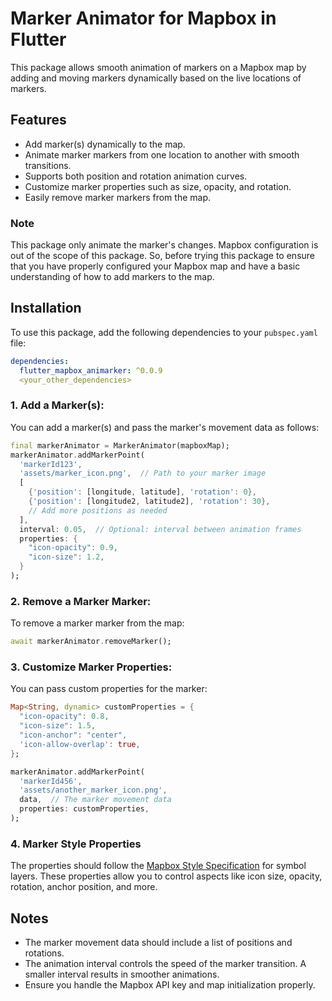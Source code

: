 
# Marker Animator for Mapbox in Flutter

This package allows smooth animation of markers on a Mapbox map by adding and moving markers dynamically based on the live locations of markers.

## Features

- Add marker(s) dynamically to the map.
- Animate marker markers from one location to another with smooth transitions.
- Supports both position and rotation animation curves.
- Customize marker properties such as size, opacity, and rotation.
- Easily remove marker markers from the map.

### Note
This package only animate the marker's changes. Mapbox configuration is out of the scope of this package. So, before trying this package to ensure that you have properly configured your Mapbox map and have a basic understanding of how to add markers to the map.


## Installation

To use this package, add the following dependencies to your `pubspec.yaml` file:

```yaml
dependencies:
  flutter_mapbox_animarker: ^0.0.9
  <your_other_dependencies>
```

### 1. Add a Marker(s):

You can add a marker(s) and pass the marker's movement data as follows:

```dart
final markerAnimator = MarkerAnimator(mapboxMap);
markerAnimator.addMarkerPoint(
  'markerId123',
  'assets/marker_icon.png',  // Path to your marker image
  [
    {'position': [longitude, latitude], 'rotation': 0},
    {'position': [longitude2, latitude2], 'rotation': 30},
    // Add more positions as needed
  ],
  interval: 0.05,  // Optional: interval between animation frames
  properties: {
    "icon-opacity": 0.9,
    "icon-size": 1.2,
  }
);
```

### 2. Remove a Marker Marker:

To remove a marker marker from the map:

```dart
await markerAnimator.removeMarker();
```

### 3. Customize Marker Properties:

You can pass custom properties for the marker:

```dart
Map<String, dynamic> customProperties = {
  "icon-opacity": 0.8,
  "icon-size": 1.5,
  "icon-anchor": "center",
  'icon-allow-overlap': true,
};

markerAnimator.addMarkerPoint(
  'markerId456',
  'assets/another_marker_icon.png',
  data,  // The marker movement data
  properties: customProperties,
);
```

### 4. Marker Style Properties

The properties should follow the [Mapbox Style Specification](https://docs.mapbox.com/mapbox-gl-js/style-spec/layers/#type) for symbol layers. These properties allow you to control aspects like icon size, opacity, rotation, anchor position, and more.

## Notes

- The marker movement data should include a list of positions and rotations.
- The animation interval controls the speed of the marker transition. A smaller interval results in smoother animations.
- Ensure you handle the Mapbox API key and map initialization properly.